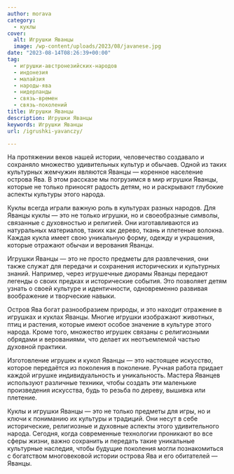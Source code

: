 ```yaml
---
author: morava
category:
  - куклы
cover:
  alt: Игрушки Яванцы
  image: /wp-content/uploads/2023/08/javanese.jpg
date: "2023-08-14T08:26:39+00:00"
tag:
  - игрушки-австронезийских-народов
  - индонезия
  - малайзия
  - народы-ява
  - нидерланды
  - связь-времен
  - связь-поколений
title: Игрушки Яванцы
description: Игрушки Яванцы
keywords: Игрушки Яванцы
url: /igrushki-yavanczy/

---
```

На протяжении веков нашей истории, человечество создавало и сохраняло множество удивительных культур и обычаев. Одной из таких культурных жемчужин являются Яванцы — коренное население острова Ява. В этом рассказе мы погрузимся в мир игрушки Яванцы, которые не только приносят радость детям, но и раскрывают глубокие аспекты культуры этого народа.

Куклы всегда играли важную роль в культурах разных народов. Для Яванцы куклы — это не только игрушки, но и своеобразные символы, связанные с духовностью и религией. Они изготавливаются из натуральных материалов, таких как дерево, ткань и плетеные волокна. Каждая кукла имеет свою уникальную форму, одежду и украшения, которые отражают обычаи и верования Яванцы.

Игрушки Яванцы — это не просто предметы для развлечения, они также служат для передачи и сохранения исторических и культурных знаний. Например, через игрушечные диорамы Яванцы передают легенды о своих предках и исторические события. Это позволяет детям узнать о своей культуре и идентичности, одновременно развивая воображение и творческие навыки.

Остров Ява богат разнообразием природы, и это находит отражение в игрушках и куклах Яванцы. Многие игрушки изображают животных, птиц и растения, которые имеют особое значение в культуре этого народа. Кроме того, множество игрушек связаны с религиозными обрядами и верованиями, что делает их неотъемлемой частью духовной практики.

Изготовление игрушек и кукол Яванцы — это настоящее искусство, которое передаётся из поколения в поколение. Ручная работа придает каждой игрушке индивидуальность и уникальность. Мастера Яванцев используют различные техники, чтобы создать эти маленькие произведения искусства, будь то резьба по дереву, вышивка или плетение.

Куклы и игрушки Яванцы — это не только предметы для игры, но и ключи к пониманию их культуры и традиций. Они несут в себе исторические, религиозные и духовные аспекты этого удивительного народа. Сегодня, когда современные технологии проникают во все сферы жизни, важно сохранить и передать такие уникальные культурные наследия, чтобы будущие поколения могли познакомиться с богатством многовековой истории острова Ява и его обитателей — Яванцы.
